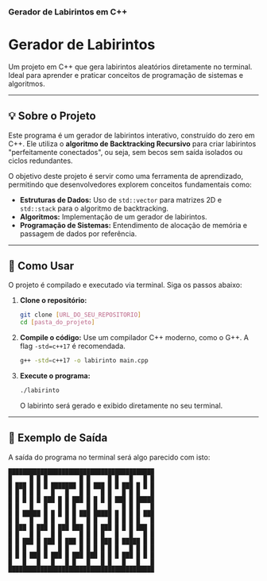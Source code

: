 ### **Gerador de Labirintos em C++**

# Gerador de Labirintos

Um projeto em C++ que gera labirintos aleatórios diretamente no terminal. Ideal para aprender e praticar conceitos de programação de sistemas e algoritmos.

-----

## 💡 Sobre o Projeto

Este programa é um gerador de labirintos interativo, construído do zero em C++. Ele utiliza o **algoritmo de Backtracking Recursivo** para criar labirintos "perfeitamente conectados", ou seja, sem becos sem saída isolados ou ciclos redundantes.

O objetivo deste projeto é servir como uma ferramenta de aprendizado, permitindo que desenvolvedores explorem conceitos fundamentais como:

* **Estruturas de Dados:** Uso de `std::vector` para matrizes 2D e `std::stack` para o algoritmo de backtracking.
* **Algoritmos:** Implementação de um gerador de labirintos.
* **Programação de Sistemas:** Entendimento de alocação de memória e passagem de dados por referência.

-----

## 🚀 Como Usar

O projeto é compilado e executado via terminal. Siga os passos abaixo:

1.  **Clone o repositório:**

    ```bash
    git clone [URL_DO_SEU_REPOSITORIO]
    cd [pasta_do_projeto]
    ```

2.  **Compile o código:**
    Use um compilador C++ moderno, como o G++. A flag `-std=c++17` é recomendada.

    ```bash
    g++ -std=c++17 -o labirinto main.cpp
    ```

3.  **Execute o programa:**

    ```bash
    ./labirinto
    ```

    O labirinto será gerado e exibido diretamente no seu terminal.

-----

## 🎨 Exemplo de Saída

A saída do programa no terminal será algo parecido com isto:

```
█████████████████████████████████████████
█     █ █ █         █ █     █ █   █   █ █
█ ███ █ █ █ ███████ █ █ ███ █ █ ███ █ █ █
█ █ █ █ █   █   █   █ █   █ █   █ █ █   █
█ █ █ █ █ ███ █ █ ███ █ █ █ █ ███ █ █████
█ █   █   █   █ █ █   █ █   █   █ █ █   █
█ █ █████ █ █ █ █ █ ███ █████ █ █ █ █ ███
█ █   █   █ █   █ █   █ █   █ █ █ █ █   █
█ ███ █ ███ █ ███ ███ █ █ ███ █ █ █ ███ █
█ █   █ █   █ █     █ █ █ █   █   █   █ █
█ █ ███ █ ███ █ ███ █ █ █ ███ █ █████ █ █
█ █ █   █ █   █ █   █ █ █ █ █ █   █ █ █ █
█ █ █ ███ █ ███ █ ███ ███ █ █ █ ███ █ █ █
█   █   █   █   █ █   █   █ █   █   █   █
█████████████████████████████████████████
```